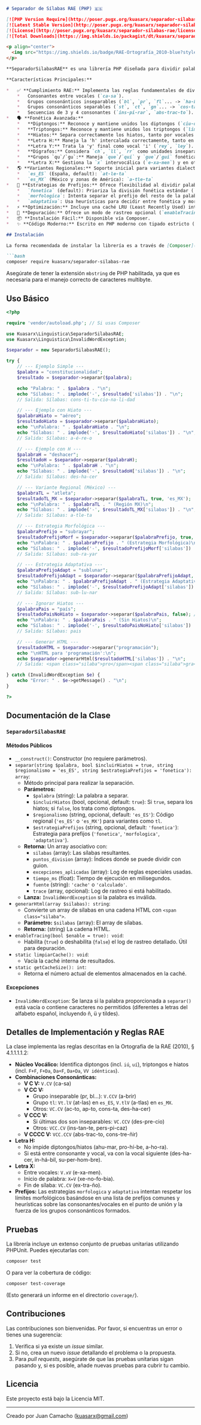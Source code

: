 ```markdown
# Separador de Sílabas RAE (PHP) 🇪🇸

[![PHP Version Require](http://poser.pugx.org/kuasarx/separador-silabas-rae/require/php)](https://packagist.org/packages/kuasarx/separador-silabas-rae)
[![Latest Stable Version](http://poser.pugx.org/kuasarx/separador-silabas-rae/v)](https://packagist.org/packages/kuasarx/separador-silabas-rae)
[![License](http://poser.pugx.org/kuasarx/separador-silabas-rae/license)](https://packagist.org/packages/kuasarx/separador-silabas-rae)
[![Total Downloads](https://img.shields.io/packagist/dt/kuasarx/separador-silabas-rae.svg?style=flat-square)](https://packagist.org/packages/kuasarx/separador-silabas-rae)

<p align="center">
  <img src="https://img.shields.io/badge/RAE-Ortografía_2010-blue?style=for-the-badge" alt="Basado en RAE Ortografía 2010">
</p>

**SeparadorSilabasRAE** es una librería PHP diseñada para dividir palabras del idioma español en sus sílabas constituyentes, siguiendo estrictamente las **reglas oficiales** publicadas por la Real Academia Española (RAE) en su Ortografía de 2010.

**Características Principales:**

*   ✅ **Cumplimiento RAE:** Implementa las reglas fundamentales de división silábica, incluyendo:
    *   Consonantes entre vocales (`ca-sa`).
    *   Grupos consonánticos inseparables (`bl`, `pr`, `fl`... -> `ha-blar`).
    *   Grupos consonánticos separables (`st`, `ct`, `gn`... -> `cos-ta`).
    *   Secuencias de 3 y 4 consonantes (`ins-pi-rar`, `abs-trac-to`).
*   🗣️ **Fonética Avanzada:**
    *   **Diptongos:** Reconoce y mantiene unidos los diptongos (`ciu-dad`, `pei-ne`, `vein-tiún`).
    *   **Triptongos:** Reconoce y mantiene unidos los triptongos (`lim-piáis`, `U-ru-guay`).
    *   **Hiatos:** Separa correctamente los hiatos, tanto por vocales fuertes como por débiles acentuadas y vocales idénticas (`le-er`, `pa-ís`, `chi-i-ta`, `Ra-úl`). Opción para *no* separar hiatos (uso no estándar).
    *   **Letra H:** Maneja la 'h' intercalada correctamente, tanto en diptongos/hiatos (`ahu-mar`, `pro-hí-be`) como entre consonantes (`des-ha-cer`, `in-há-bil`, `su-per-hom-bre`).
    *   **Letra Y:** Trata la 'y' final como vocal 'i' (`rey`, `ley`).
    *   **Dígrafos:** Considera `ch`, `ll`, `rr` como unidades inseparables (`co-che`, `ca-lle`, `pe-rro`).
    *   **Grupos `qu`/`gu`:** Maneja `que`/`qui` y `gue`/`gui` fonéticamente.
    *   **Letra X:** Gestiona la `x` intervocálica (`e-xa-men`) y en otras posiciones (`ex-tra-ño`).
*   🌎 **Variantes Regionales:** Soporte inicial para variantes dialectales como el grupo `tl`:
    *   `es_ES` (España, default): `at-le-ta`
    *   `es_MX` (México y zonas de América): `a-tle-ta`
*   🧩 **Estrategias de Prefijos:** Ofrece flexibilidad al dividir palabras con prefijos:
    *   `fonetica` (default): Prioriza la división fonética estándar (`su-bra-yar`, `in-há-bil`, `e-xa-lum-no`).
    *   `morfologica`: Intenta separar el prefijo del resto de la palabra (`sub-ra-yar`, `in-há-bil`, `ex-a-lum-no`).
    *   `adaptativa`: Usa heurísticas para decidir entre fonética y morfológica según el contexto (`su-bra-yar` vs `sub-lu-nar`).
*   ⚡ **Optimización:** Incluye una caché LRU (Least Recently Used) interna para acelerar la separación de palabras frecuentes.
*   🐛 **Depuración:** Ofrece un modo de rastreo opcional (`enableTracing()`) para visualizar el proceso lógico paso a paso.
*   📦 **Instalación Fácil:** Disponible vía Composer.
*   ✨ **Código Moderno:** Escrito en PHP moderno con tipado estricto (`declare(strict_types=1)`).

## Instalación

La forma recomendada de instalar la librería es a través de [Composer](https://getcomposer.org/):

```bash
composer require kuasarx/separador-silabas-rae
```

Asegúrate de tener la extensión `mbstring` de PHP habilitada, ya que es necesaria para el manejo correcto de caracteres multibyte.

## Uso Básico

```php
<?php

require 'vendor/autoload.php'; // Si usas Composer

use Kuasarx\Linguistica\SeparadorSilabasRAE;
use Kuasarx\Linguistica\InvalidWordException;

$separador = new SeparadorSilabasRAE();

try {
    // --- Ejemplo Simple ---
    $palabra = "constitucionalidad";
    $resultado = $separador->separar($palabra);

    echo "Palabra: " . $palabra . "\n";
    echo "Sílabas: " . implode('-', $resultado['silabas']) . "\n";
    // Salida: Sílabas: cons-ti-tu-cio-na-li-dad

    // --- Ejemplo con Hiato ---
    $palabraHiato = "aéreo";
    $resultadoHiato = $separador->separar($palabraHiato);
    echo "\nPalabra: " . $palabraHiato . "\n";
    echo "Sílabas: " . implode('-', $resultadoHiato['silabas']) . "\n";
    // Salida: Sílabas: a-é-re-o

    // --- Ejemplo con H ---
    $palabraH = "deshacer";
    $resultadoH = $separador->separar($palabraH);
    echo "\nPalabra: " . $palabraH . "\n";
    echo "Sílabas: " . implode('-', $resultadoH['silabas']) . "\n";
    // Salida: Sílabas: des-ha-cer

    // --- Variante Regional (México) ---
    $palabraTL = "atleta";
    $resultadoTL_MX = $separador->separar($palabraTL, true, 'es_MX');
    echo "\nPalabra: " . $palabraTL . " (Región MX)\n";
    echo "Sílabas: " . implode('-', $resultadoTL_MX['silabas']) . "\n";
    // Salida: Sílabas: a-tle-ta

    // --- Estrategia Morfológica ---
    $palabraPrefijo = "subrayar";
    $resultadoPrefijoMorf = $separador->separar($palabraPrefijo, true, 'es_ES', 'morfologica');
    echo "\nPalabra: " . $palabraPrefijo . " (Estrategia Morfológica)\n";
    echo "Sílabas: " . implode('-', $resultadoPrefijoMorf['silabas']) . "\n";
    // Salida: Sílabas: sub-ra-yar

    // --- Estrategia Adaptativa ---
    $palabraPrefijoAdapt = "sublunar";
    $resultadoPrefijoAdapt = $separador->separar($palabraPrefijoAdapt, true, 'es_ES', 'adaptativa');
    echo "\nPalabra: " . $palabraPrefijoAdapt . " (Estrategia Adaptativa)\n";
    echo "Sílabas: " . implode('-', $resultadoPrefijoAdapt['silabas']) . "\n";
    // Salida: Sílabas: sub-lu-nar

    // --- Ignorar Hiatos ---
    $palabraPais = "país";
    $resultadoPaisNoHiato = $separador->separar($palabraPais, false); // hiatos = false
    echo "\nPalabra: " . $palabraPais . " (Sin Hiatos)\n";
    echo "Sílabas: " . implode('-', $resultadoPaisNoHiato['silabas']) . "\n";
    // Salida: Sílabas: pais

    // --- Generar HTML ---
    $resultadoHTML = $separador->separar("programación");
    echo "\nHTML para 'programación':\n";
    echo $separador->generarHtml($resultadoHTML['silabas']) . "\n";
    // Salida: <span class="silaba">pro</span><span class="silaba">gra</span><span class="silaba">ma</span><span class="silaba">ción</span>

} catch (InvalidWordException $e) {
    echo "Error: " . $e->getMessage() . "\n";
}

?>
```

## Documentación de la Clase

### `SeparadorSilabasRAE`

#### Métodos Públicos

*   `__construct()`: Constructor (no requiere parámetros).
*   `separar(string $palabra, bool $incluirHiatos = true, string $regionalismo = 'es_ES', string $estrategiaPrefijos = 'fonetica'): array`:
    *   Método principal para realizar la separación.
    *   **Parámetros:**
        *   `$palabra` (string): La palabra a separar.
        *   `$incluirHiatos` (bool, opcional, default: `true`): Si `true`, separa los hiatos; si `false`, los trata como diptongos.
        *   `$regionalismo` (string, opcional, default: `'es_ES'`): Código regional (`'es_ES'` o `'es_MX'`) para variantes como `tl`.
        *   `$estrategiaPrefijos` (string, opcional, default: `'fonetica'`): Estrategia para prefijos (`'fonetica'`, `'morfologica'`, `'adaptativa'`).
    *   **Retorna:** Un array asociativo con:
        *   `silabas` (array): Las sílabas resultantes.
        *   `puntos_division` (array): Índices donde se puede dividir con guion.
        *   `excepciones_aplicadas` (array): Log de reglas especiales usadas.
        *   `tiempo_ms` (float): Tiempo de ejecución en milisegundos.
        *   `fuente` (string): `'cache'` o `'calculado'`.
        *   `trace` (array, opcional): Log de rastreo si está habilitado.
    *   **Lanza:** `InvalidWordException` si la palabra es inválida.
*   `generarHtml(array $silabas): string`:
    *   Convierte un array de sílabas en una cadena HTML con `<span class="silaba">`.
    *   **Parámetro:** `$silabas` (array): El array de sílabas.
    *   **Retorna:** (string) La cadena HTML.
*   `enableTracing(bool $enable = true): void`:
    *   Habilita (`true`) o deshabilita (`false`) el log de rastreo detallado. Útil para depuración.
*   `static limpiarCache(): void`:
    *   Vacía la caché interna de resultados.
*   `static getCacheSize(): int`:
    *   Retorna el número actual de elementos almacenados en la caché.

#### Excepciones

*   `InvalidWordException`: Se lanza si la palabra proporcionada a `separar()` está vacía o contiene caracteres no permitidos (diferentes a letras del alfabeto español, incluyendo ñ, ü y tildes).

## Detalles de Implementación y Reglas RAE

La clase implementa las reglas descritas en la Ortografía de la RAE (2010), § 4.1.1.1.1.2:

*   **Núcleo Vocálico:** Identifica diptongos (incl. `iú`, `uí`), triptongos e hiatos (incl. `F+F`, `F+Da`, `Da+F`, `Da+Da`, `VV idénticas`).
*   **Combinaciones Consonánticas:**
    *   **V C V:** `V.CV` (ca-sa)
    *   **V CC V:**
        *   Grupo inseparable (pr, bl...): `V.CCV` (a-brir)
        *   Grupo `tl`: `Vt.lV` (at-las) en `es_ES`, `V.tlV` (a-tlas) en `es_MX`.
        *   Otros: `VC.CV` (ac-to, ap-to, cons-ta, des-ha-cer)
    *   **V CCC V:**
        *   Si últimas dos son inseparables: `VC.CCV` (des-pre-cio)
        *   Otros: `VCC.CV` (ins-tan-te, pers-pi-caz)
    *   **V CCCC V:** `VCC.CCV` (abs-trac-to, cons-tre-ñir)
*   **Letra H:**
    *   No impide diptongos/hiatos (ahu-mar, pro-hí-be, a-ho-ra).
    *   Si está entre consonante y vocal, va con la vocal siguiente (des-ha-cer, in-há-bil, su-per-hom-bre).
*   **Letra X:**
    *   Entre vocales: `V.xV` (e-xa-men).
    *   Inicio de palabra: `X=V` (xe-no-fo-bia).
    *   Fin de sílaba: `VC.CV` (ex-tra-ño).
*   **Prefijos:** Las estrategias `morfologica` y `adaptativa` intentan respetar los límites morfológicos basándose en una lista de prefijos comunes y heurísticas sobre las consonantes/vocales en el punto de unión y la fuerza de los grupos consonánticos formados.

## Pruebas

La librería incluye un extenso conjunto de pruebas unitarias utilizando PHPUnit. Puedes ejecutarlas con:

```bash
composer test
```

O para ver la cobertura de código:

```bash
composer test-coverage
```

(Esto generará un informe en el directorio `coverage/`).

## Contribuciones

Las contribuciones son bienvenidas. Por favor, si encuentras un error o tienes una sugerencia:

1.  Verifica si ya existe un *issue* similar.
2.  Si no, crea un nuevo *issue* detallando el problema o la propuesta.
3.  Para *pull requests*, asegúrate de que las pruebas unitarias sigan pasando y, si es posible, añade nuevas pruebas para cubrir tu cambio.

## Licencia

Este proyecto está bajo la Licencia MIT.

---

Creado por Juan Camacho ([kuasarx@gmail.com](mailto:kuasarx@gmail.com))
```
